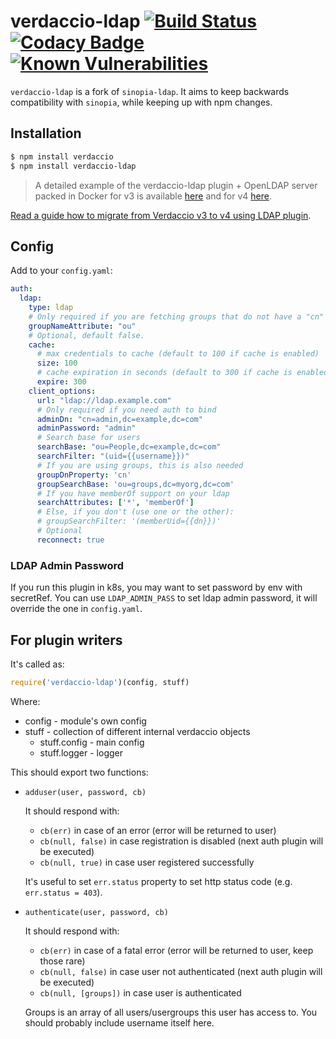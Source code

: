 # verdaccio-ldap [![Build Status](https://travis-ci.org/Alexandre-io/verdaccio-ldap.svg?branch=master)](https://travis-ci.org/Alexandre-io/verdaccio-ldap) [![Codacy Badge](https://app.codacy.com/project/badge/Grade/ada514a3f0af469882e0493c11a41e90)](https://www.codacy.com/gh/Alexandre-io/verdaccio-ldap/dashboard?utm_source=github.com&amp;utm_medium=referral&amp;utm_content=Alexandre-io/verdaccio-ldap&amp;utm_campaign=Badge_Grade) [![Known Vulnerabilities](https://snyk.io/test/github/Alexandre-io/verdaccio-ldap/badge.svg)](https://snyk.io/test/github/Alexandre-io/verdaccio-ldap)

`verdaccio-ldap` is a fork of `sinopia-ldap`. It aims to keep backwards compatibility with `sinopia`, while keeping up with npm changes.

## Installation

```sh
$ npm install verdaccio
$ npm install verdaccio-ldap
```

> A detailed example of the verdaccio-ldap plugin + OpenLDAP server packed in Docker for v3 is available [here](https://github.com/verdaccio/docker-examples/tree/master/ldap-verdaccio) and for v4 [here](https://github.com/verdaccio/docker-examples/tree/master/ldap-verdaccio-v4).

[Read a guide how to migrate from Verdaccio v3 to v4 using LDAP plugin](https://verdaccio.org/blog/2019/10/05/verdaccio-4-with-ldap-and-docker).

## Config

Add to your `config.yaml`:

```yaml
auth:
  ldap:
    type: ldap
    # Only required if you are fetching groups that do not have a "cn" property. defaults to "cn"
    groupNameAttribute: "ou"
    # Optional, default false.
    cache:
      # max credentials to cache (default to 100 if cache is enabled)
      size: 100
      # cache expiration in seconds (default to 300 if cache is enabled)
      expire: 300
    client_options:
      url: "ldap://ldap.example.com"
      # Only required if you need auth to bind
      adminDn: "cn=admin,dc=example,dc=com"
      adminPassword: "admin"
      # Search base for users
      searchBase: "ou=People,dc=example,dc=com"
      searchFilter: "(uid={{username}})"
      # If you are using groups, this is also needed
      groupDnProperty: 'cn'
      groupSearchBase: 'ou=groups,dc=myorg,dc=com'
      # If you have memberOf support on your ldap
      searchAttributes: ['*', 'memberOf']
      # Else, if you don't (use one or the other):
      # groupSearchFilter: '(memberUid={{dn}})'
      # Optional
      reconnect: true
```

### LDAP Admin Password
If you run this plugin in k8s, you may want to set password by env with secretRef.
You can use `LDAP_ADMIN_PASS` to set ldap admin password, it will override the one in `config.yaml`.

## For plugin writers

It's called as:

```js
require('verdaccio-ldap')(config, stuff)
```

Where:

 - config - module's own config
 - stuff - collection of different internal verdaccio objects
   - stuff.config - main config
   - stuff.logger - logger

This should export two functions:

 - `adduser(user, password, cb)`

   It should respond with:
    - `cb(err)` in case of an error (error will be returned to user)
    - `cb(null, false)` in case registration is disabled (next auth plugin will be executed)
    - `cb(null, true)` in case user registered successfully

   It's useful to set `err.status` property to set http status code (e.g. `err.status = 403`).

 - `authenticate(user, password, cb)`

   It should respond with:
    - `cb(err)` in case of a fatal error (error will be returned to user, keep those rare)
    - `cb(null, false)` in case user not authenticated (next auth plugin will be executed)
    - `cb(null, [groups])` in case user is authenticated

   Groups is an array of all users/usergroups this user has access to. You should probably include username itself here.

